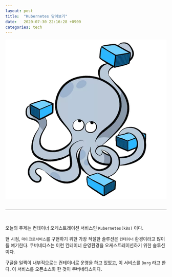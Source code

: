 ```yaml
---
layout: post
title:  "Kubernetes 담아보기"
date:   2020-07-30 22:16:28 +0900
categories: tech
---
```

<div align="center">
    <img src="/assets/img/container-orchestration.png" />
</div>

<br/>

---

<br/>

오늘의 주제는 컨테이너 오케스트레이션 서비스인 `Kubernetes(k8s)` 이다.

현 시점, `마이크로서비스`를 구현하기 위한 가장 적절한 솔루션은 `컨테이너` 환경이라고 많이들 얘기한다. 
쿠버네티스는 이런 컨테이너 운영환경을 오케스트레이션하기 위한 솔루션이다.

구글을 일찍이 내부적으로는 컨테이너로 운영을 하고 있었고, 이 서비스를 `Borg` 라고 한다.
이 서비스를 오픈소스화 한 것이 쿠버네티스이다.      

 
